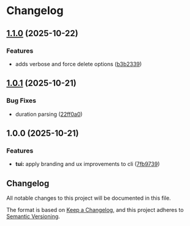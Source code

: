 # Changelog

## [1.1.0](https://github.com/kriscoleman/bonsai/compare/v1.0.1...v1.1.0) (2025-10-22)


### Features

* adds verbose and force delete options ([b3b2339](https://github.com/kriscoleman/bonsai/commit/b3b233952c3c10132f9139c5131fc849ea29ecba))

## [1.0.1](https://github.com/kriscoleman/bonsai/compare/v1.0.0...v1.0.1) (2025-10-21)


### Bug Fixes

* duration parsing ([22ff0a0](https://github.com/kriscoleman/bonsai/commit/22ff0a0a70903387d46862a3405dabd94a263b6b))

## 1.0.0 (2025-10-21)


### Features

* **tui:** apply branding and ux improvements to cli ([7fb9739](https://github.com/kriscoleman/bonsai/commit/7fb9739f772a262ab78ff1f4aa4a78494264e54f))

## Changelog

All notable changes to this project will be documented in this file.

The format is based on [Keep a Changelog](https://keepachangelog.com/en/1.0.0/),
and this project adheres to [Semantic Versioning](https://semver.org/spec/v2.0.0.html).
